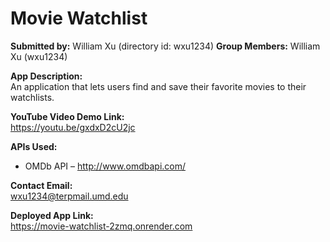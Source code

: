 # Movie Watchlist

**Submitted by:** William Xu (directory id: wxu1234)
**Group Members:** William Xu (wxu1234)

**App Description:**  
An application that lets users find and save their favorite movies to their watchlists.

**YouTube Video Demo Link:**  
https://youtu.be/gxdxD2cU2jc

**APIs Used:**  
- OMDb API – http://www.omdbapi.com/  

**Contact Email:**  
wxu1234@terpmail.umd.edu

**Deployed App Link:**  
https://movie-watchlist-2zmq.onrender.com

